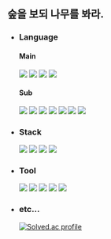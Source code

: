 ## 숲을 보되 나무를 봐라.
<!--
![Top Langs](https://github-readme-stats.vercel.app/api/top-langs/?username=rogi-rogi&layout=compact&theme=tokyonight)
-->

<div>
  <ul>
    <li>
      <h3>Language</h3>
      <h4>Main</h4>
      <img src="https://img.shields.io/badge/C-A8B9CC?style=flat&logo=C&logoColor=0D1117">
      <img src="https://img.shields.io/badge/C++-00599C?style=flat&logo=cplusplus&logoColor=0D1117">
      <img src="https://img.shields.io/badge/Python-3776AB?style=flat&logo=python&logoColor=0D1117">
      <img src="https://img.shields.io/badge/javascript-F7DF1E?style=flat&logo=javascript&logoColor=0D1117">
      <h4>Sub</h4>
      <img src="https://img.shields.io/badge/C Sharp-239120?style=flat&logo=csharp&logoColor=white">
      <img src="https://img.shields.io/badge/Java-FFFFFF?style=flat&logo=openjdk&logoColor=0D1117">
      <img src="https://img.shields.io/badge/kotlin-7F52FF?style=flat&logo=kotlin&logoColor=0D1117">
      <img src="https://img.shields.io/badge/Html5-E34F26?style=flat&logo=html5&logoColor=0D1117">
      <img src="https://img.shields.io/badge/CSS3-1572B6?style=flat&logo=css3&logoColor=0D1117">
      <img src="https://img.shields.io/badge/Sass-CC6699?style=flat&logo=sass&logoColor=white">
      <img src="https://img.shields.io/badge/VBA / VBS-5E5E5E?style=flat&logo=microsoft&logoColor=white">
    </li>
    <li>
      <h3>Stack</h3>
      <img src="https://img.shields.io/badge/React-61DAFB?style=flat&logo=react&logoColor=0D1117">
      <img src="https://img.shields.io/badge/Nest.js-E0234E?style=flat&logo=nestjs&logoColor=0D1117">
      <img src="https://img.shields.io/badge/MySQL-4479A1?style=flat&logo=mysql&logoColor=0D1117">
      <img src="https://img.shields.io/badge/Unity-FFFFFF?style=flat&logo=unity&logoColor=0D1117">
    </li>
    <li>
      <h3>Tool</h3>
      <img src="https://img.shields.io/badge/VScode-007ACC?style=flat&logo=visualstudiocode&logoColor=0D1117">
      <img src="https://img.shields.io/badge/Git-F05032?style=flat&logo=git&logoColor=white">
      <img src="https://img.shields.io/badge/Github-181717?style=flat&logo=github&logoColor=white">
      <img src="https://img.shields.io/badge/Sourcetree-0052CC?style=flat&logo=sourcetree&logoColor=0D1117">
      <img src="https://img.shields.io/badge/Figma-F24E1E?style=flat&logo=figma&logoColor=0D1117">
    </li>
    <li>
      <h3>etc...</h3>
      
  [![Solved.ac profile](http://mazassumnida.wtf/api/mini/generate_badge?boj=polygon)](https://solved.ac/profile/polygon)
    </li>
  </ul>
</div>
